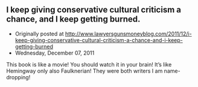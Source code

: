 ## I keep giving conservative cultural criticism a chance, and I keep getting burned.

 * Originally posted at http://www.lawyersgunsmoneyblog.com/2011/12/i-keep-giving-conservative-cultural-criticism-a-chance-and-i-keep-getting-burned
 * Wednesday, December 07, 2011

This book is like a movie! You should watch it in your brain! It’s like Hemingway only also Faulknerian! They were both writers I am name-dropping!